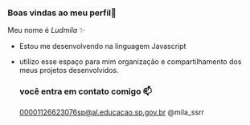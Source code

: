 ### Boas vindas ao meu perfil💙

Meu nome é _Ludmila_ ✨

- Estou me desenvolvendo na linguagem Javascript
- utilizo esse espaço para mim organização e compartilhamento dos meus projetos desenvolvidos.


  ### você entra em contato comigo 📫

  00001126623076sp@al.educacao.sp.gov.br
  @mila_ssrr
